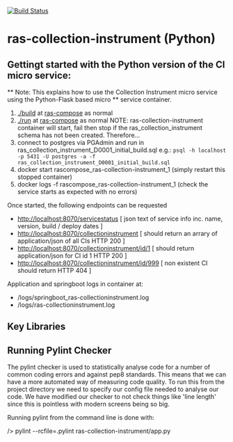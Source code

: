[![Build Status](https://travis-ci.org/ONSdigital/ras-collection-instrument.svg?branch=master)](https://travis-ci.org/ONSdigital/ras-collection-instrument)


# ras-collection-instrument (Python)

## Gettingt started with the Python version of the CI micro service:

** Note: This explains how to use the Collection Instrument micro service using the Python-Flask based micro
** service container.

  1. [./build](https://github.com/ONSdigital/ras-compose/blob/master/build.sh) at [ras-compose](https://github.com/ONSdigital/ras-compose) as normal
  2. [./run](https://github.com/ONSdigital/ras-compose/blob/master/run.sh) at [ras-compose](https://github.com/ONSdigital/ras-compose) as normal
NOTE: ras-collection-instrument container will start, fail then stop if the ras_collection_instrument schema has not been created. Therefore...
  3. connect to postgres via PGAdmin and run in ras_collection_instrument_D0001_initial_build.sql e.g.: 
    `psql -h localhost -p 5431 -U postgres -a -f ras_collection_instrument_D0001_initial_build.sql`
  4. docker start rascompose_ras-collection-instrument_1 (simply restart this stopped container)
  5. docker logs -f rascompose_ras-collection-instrument_1 (check the service starts as expected with no errors)

Once started, the following endpoints can be requested

  * [http://localhost:8070/servicestatus](http://localhost:8070/servicestatus) [ json text of service info inc. name, version, build / deploy dates ]
  * [http://localhost:8070/collectioninstrument](http://localhost:8070/collectioninstrument) [ should return an arrary of application/json of all CIs HTTP 200 ]
  * [http://localhost:8070/collectioninstrument/id/1](http://localhost:8070/collectioninstrument/id/1) [ should return application/json for CI id 1 HTTP 200 ]
  * [http://localhost:8070/collectioninstrument/id/999](http://localhost:8070/collectioninstrument/id/999) [ non existent CI should return HTTP 404 ]

Application and springboot logs in container at:

  * /logs/springboot_ras-collectioninstrument.log
  * /logs/ras-collectioninstrument.log

## Key Libraries



## Running Pylint Checker

The pylint checker is used to statistically analyse code for a number of common coding errors and against pep8 standards.
This means that we can have a more automated way of measuring code quality. To run this from the project directory we need
to specify our config file needed to analyse our code. We have modified our checker to not check things like 'line length'
since this is pointless with modern screens being so big.

Running pylint from the command line is done with:

  /> pylint --rcfile=.pylint ras-collection-instrument/app.py


 

